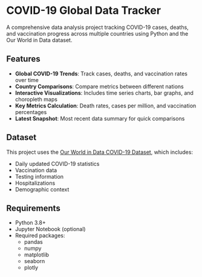 # COVID-19 Global Data Tracker

A comprehensive data analysis project tracking COVID-19 cases, deaths, and vaccination progress across multiple countries using Python and the Our World in Data dataset.

## Features

- **Global COVID-19 Trends**: Track cases, deaths, and vaccination rates over time
- **Country Comparisons**: Compare metrics between different nations
- **Interactive Visualizations**: Includes time series charts, bar graphs, and choropleth maps
- **Key Metrics Calculation**: Death rates, cases per million, and vaccination percentages
- **Latest Snapshot**: Most recent data summary for quick comparisons

## Dataset

This project uses the [Our World in Data COVID-19 Dataset](https://github.com/owid/covid-19-data/tree/master/public/data), which includes:

- Daily updated COVID-19 statistics
- Vaccination data
- Testing information
- Hospitalizations
- Demographic context

## Requirements

- Python 3.8+
- Jupyter Notebook (optional)
- Required packages:
    * pandas
    * numpy
    * matplotlib
    * seaborn
    * plotly